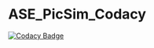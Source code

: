 # ASE_PicSim_Codacy

[![Codacy Badge](https://app.codacy.com/project/badge/Grade/90eda5bd07c84ebc8e8c3e00e973a43d)](https://www.codacy.com/gh/NaschKadse/ASE_PicSim_Codacy/dashboard?utm_source=github.com&amp;utm_medium=referral&amp;utm_content=NaschKadse/ASE_PicSim_Codacy&amp;utm_campaign=Badge_Grade)
